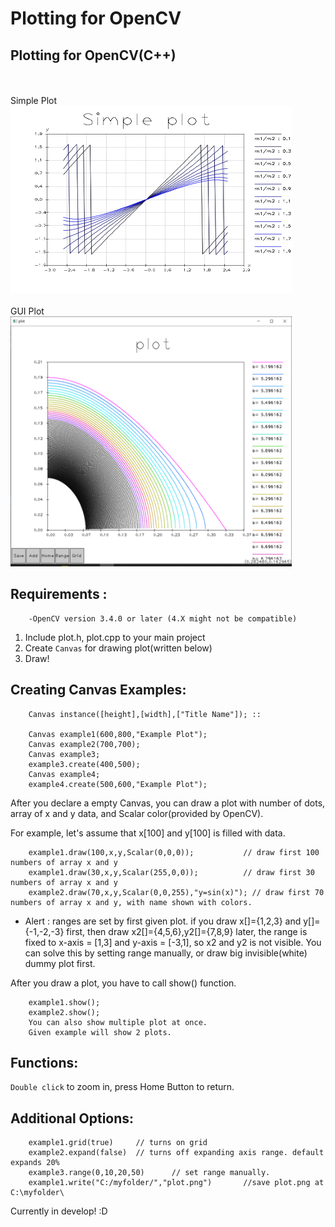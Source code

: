 # Plotting for OpenCV
## Plotting for OpenCV(C++)
</br></br>
Simple Plot  
<img src="/Example.png" width="450px" height="300px"></img></br>  
GUI Plot  
<img src="/22.PNG" width="450px" height="400px"></img></br>


## Requirements :
        -OpenCV version 3.4.0 or later (4.X might not be compatible)


1. Include plot.h, plot.cpp to your main project
2. Create `Canvas` for drawing plot(written below)
3. Draw!

## Creating Canvas Examples:

        Canvas instance([height],[width],["Title Name"]); ::
        
        Canvas example1(600,800,"Example Plot");
        Canvas example2(700,700);
        Canvas example3;
        example3.create(400,500);
        Canvas example4;
        example4.create(500,600,"Example Plot");
        
After you declare a empty Canvas, you can draw a plot with number of dots, array of x and y data, and Scalar color(provided by OpenCV).


For example, let's assume that x[100] and y[100] is filled with data.

        example1.draw(100,x,y,Scalar(0,0,0));           // draw first 100 numbers of array x and y
        example1.draw(30,x,y,Scalar(255,0,0));          // draw first 30 numbers of array x and y
        example2.draw(70,x,y,Scalar(0,0,255),"y=sin(x)"); // draw first 70 numbers of array x and y, with name shown with colors.
        
   + Alert : ranges are set by first given plot.
        if you draw x[]={1,2,3} and y[]={-1,-2,-3} first, then draw x2[]={4,5,6},y2[]={7,8,9} later,
        the range is fixed to x-axis = [1,3] and y-axis = [-3,1], so x2 and y2 is not visible.
        You can solve this by setting range manually, or draw big invisible(white) dummy plot first.
        
        
After you draw a plot, you have to call show() function.

        example1.show();
        example2.show();
        You can also show multiple plot at once.
        Given example will show 2 plots.
                
## Functions:
`Double click` to zoom in, press Home Button to return.

## Additional Options:

        example1.grid(true)     // turns on grid
        example2.expand(false)  // turns off expanding axis range. default expands 20%
        example3.range(0,10,20,50)      // set range manually.
        example1.write("C:/myfolder/","plot.png")       //save plot.png at C:\myfolder\



Currently in develop! :D
